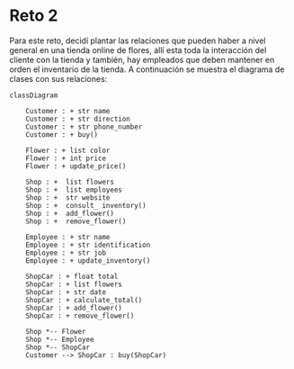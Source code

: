 # Reto 2
Para este reto, decidí plantar las relaciones que pueden haber a nivel general en una tienda online de flores, allí esta toda la interacción del cliente con la tienda y también, hay empleados que deben mantener en orden el inventario de la tienda. A continuación se muestra el diagrama de clases con sus relaciones:

```mermaid
classDiagram

    Customer : + str name
    Customer : + str direction
    Customer : + str phone_number
    Customer : + buy()

    Flower : + list color
    Flower : + int price
    Flower : + update_price()

    Shop : +  list flowers
    Shop : +  list employees
    Shop : +  str website
    Shop : +  consult_ inventory()
    Shop : +  add_flower()
    Shop : +  remove_flower()

    Employee : + str name
    Employee : + str identification
    Employee : + str job
    Employee : + update_inventory()

    ShopCar : + float total
    ShopCar : + list flowers
    ShopCar : + str date
    ShopCar : + calculate_total()
    ShopCar : + add_flower()
    ShopCar : + remove_flower()

    Shop *-- Flower
    Shop *-- Employee
    Shop *-- ShopCar
    Customer --> ShopCar : buy(ShopCar)

```
